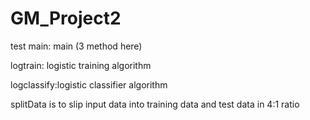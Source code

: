 # GM_Project2



test main: main (3 method here)







logtrain: logistic training algorithm






logclassify:logistic classifier algorithm








splitData is to slip input data into training data and test data in 4:1 ratio
